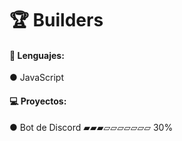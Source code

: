 # 🏆 Builders

#### 💾 **Lenguajes**:
● JavaScript

#### 💻 **Proyectos**:
● Bot de Discord
▰▰▰▱▱▱▱▱▱▱ 30%
